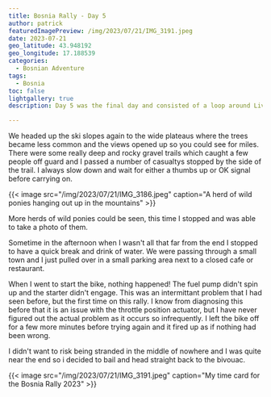 ```yaml
---
title: Bosnia Rally - Day 5
author: patrick
featuredImagePreview: /img/2023/07/21/IMG_3191.jpeg
date: 2023-07-21
geo_latitude: 43.948192
geo_longitude: 17.188539
categories:
  - Bosnian Adventure
tags:
  - Bosnia
toc: false
lightgallery: true
description: Day 5 was the final day and consisted of a loop around Livno in the south west of about 189km. Everything started out great, bike was running fine with no issues apart from still having problems with the clutch. But it was working and I was able to ride as normal.

---
```


We headed up the ski slopes again to the wide plateaus where the trees became less common and the views opened up so you could see for miles. There were some really deep and rocky gravel trails which caught a few people off guard and I passed a number of casualtys stopped by the side of the trail. I always slow down and wait for either a thumbs up or OK signal before carrying on.

{{< image src="/img/2023/07/21/IMG_3186.jpeg" caption="A herd of wild ponies hanging out up in the mountains" >}}

More herds of wild ponies could be seen, this time I stopped and was able to take a photo of them.

Sometime in the afternoon when I wasn't all that far from the end I stopped to have a quick break and drink of water. We were passing through a small town and I just pulled over in a small parking area next to a closed cafe or restaurant.

When I went to start the bike, nothing happened! The fuel pump didn't spin up and the starter didn't engage. This was an intermittant problem that I had seen before, but the first time on this rally. I know from diagnosing this before that it is an issue with the throttle position actuator, but I have never figured out the actual problem as it occurs so infrequently. I left the bike off for a few more minutes before trying again and it fired up as if nothing had been wrong.

I didn't want to risk being stranded in the middle of nowhere and I was quite near the end so i decided to bail and head straight back to the bivouac.

{{< image src="/img/2023/07/21/IMG_3191.jpeg" caption="My time card for the Bosnia Rally 2023" >}}
